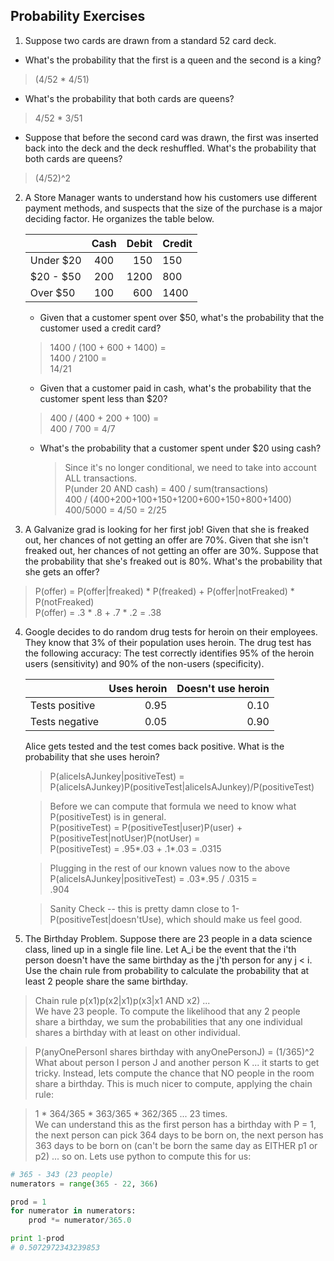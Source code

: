 ## Probability Exercises

1. Suppose two cards are drawn from a standard 52 card deck.
  * What's the probability that the first is a queen and the second is a king?
  > (4/52 * 4/51)

  * What's the probability that both cards are queens?
  > 4/52 * 3/51

  * Suppose that before the second card was drawn, the first was inserted back into the deck and the deck reshuffled. What's the probability that both cards are queens?
  > (4/52)^2

2. A Store Manager wants to understand how his customers use different payment methods, and suspects that the size of the purchase is a major deciding factor. He organizes the table below.

   |           | Cash | Debit | Credit |
   |-----------|:----:|------:|--------|
   | Under $20 |  400 |   150 | 150    |
   | $20 - $50 |  200 |  1200 | 800    |
   | Over $50  |  100 |   600 | 1400   |

   * Given that a customer spent over $50, what's the probability that the customer used a credit card?
   > 1400 / (100 + 600 + 1400) =  
   > 1400 / 2100 =  
   > 14/21

   * Given that a customer paid in cash, what's the probability that the customer spent less than $20?
   > 400 / (400 + 200 + 100) =  
   > 400 / 700 = 4/7

   * What's the probability that a customer spent under $20 using cash?
     > Since it's no longer conditional, we need to take into account ALL transactions.   
     > P(under 20 AND cash) = 400 / sum(transactions)  
     > 400 / (400+200+100+150+1200+600+150+800+1400)  
     > 400/5000 = 4/50 = 2/25

3. A Galvanize grad is looking for her first job!  Given that she is freaked out, her chances of not getting an offer are 70%.  Given that she isn't freaked out, her chances of not getting an offer are 30%.  Suppose that the probability that she's freaked out is 80%. What's the probability that she gets an offer?

  > P(offer) = P(offer|freaked) \* P(freaked) + P(offer|notFreaked) \* P(notFreaked)  
  > P(offer) = .3 * .8 + .7 * .2 = .38

4. Google decides to do random drug tests for heroin on their employees.
   They know that 3% of their population uses heroin. The drug test has the
   following accuracy: The test correctly identifies 95% of the
   heroin users (sensitivity) and 90% of the non-users (specificity).

   |                | Uses heroin | Doesn't use heroin |
   | -------------- | ----------: | -----------------: |
   | Tests positive |        0.95 |               0.10 |
   | Tests negative |        0.05 |               0.90 |

   Alice gets tested and the test comes back positive. What is the probability
   that she uses heroin?

   > P(aliceIsAJunkey|positiveTest) = P(aliceIsAJunkey)P(positiveTest|aliceIsAJunkey)/P(positiveTest)  

   > Before we can compute that formula we need to know what P(positiveTest) is in general.  
   > P(positiveTest) = P(positiveTest|user)P(user) + P(positiveTest|notUser)P(notUser) =  
   > P(positiveTest) = .95*.03 + .1*.03 = .0315  

   > Plugging in the rest of our known values now to the above  
   > P(aliceIsAJunkey|positiveTest) = .03*.95 / .0315 =  
   > .904

   > Sanity Check -- this is pretty damn close to 1-P(positiveTest|doesn'tUse), which should make us feel good.

5. The Birthday Problem.  Suppose there are 23 people in a data science class, lined up in a single file line. Let A_i be the event that the i'th person doesn't have the same birthday as the j'th person for any j < i.  
Use the chain rule from probability to calculate the probability that at least 2 people share the same birthday.

> Chain rule p(x1)p(x2|x1)p(x3|x1 AND x2) ...  
> We have 23 people. To compute the likelihood that any 2 people share a birthday, we sum the probabilities that any one individual shares a birthday with at least on other individual.

> P(anyOnePersonI shares birthday with anyOnePersonJ) = (1/365)^2  
> What about person I person J and another person K ... it starts to get tricky. Instead, lets compute the chance that NO people in the room share a birthday. This is much nicer to compute, applying the chain rule:  

> 1 * 364/365 * 363/365 * 362/365 ... 23 times.  
> We can understand this as the first person has a birthday with P = 1, the next person can pick 364 days to be born on, the next person has 363 days to be born on (can't be born the same day as EITHER p1 or p2) ... so on.  Lets use python to compute this for us:  


```python
# 365 - 343 (23 people)
numerators = range(365 - 22, 366)

prod = 1
for numerator in numerators:
    prod *= numerator/365.0

print 1-prod
# 0.5072972343239853

```
